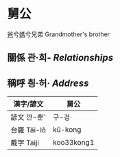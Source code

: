 # 舅公
[爸](member1.md)兮[媽](member2.md)兮兄弟
Grandmother's brother

## 關係 관·희- _Relationships_

## 稱呼 칑·허· _Address_

漢字/諺文 | 舅公
--- | ---
諺文 깐-뿐ˆ | 구-겅·
台羅 Tâi-lô | kū-kong
戴字 Taiji | koo33kong1


